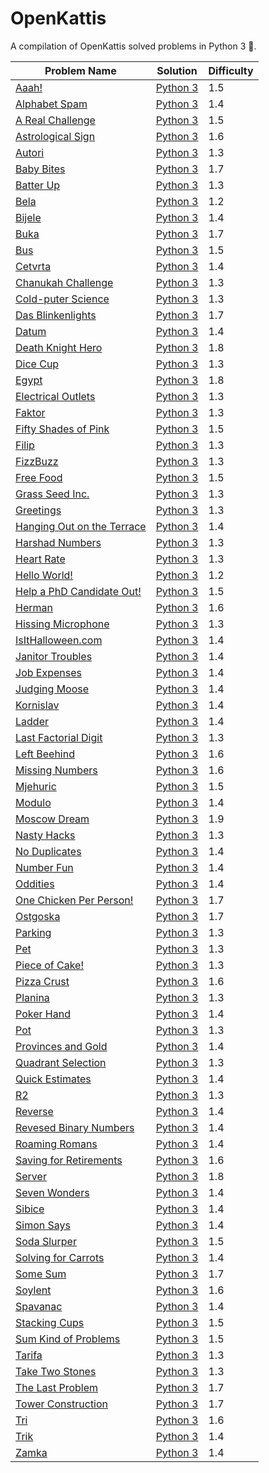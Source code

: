 # OpenKattis

A compilation of OpenKattis solved problems in Python 3 :snake:. 

| Problem Name | Solution | Difficulty |
| ------------- |--------------- |------------- |
| [Aaah!](https://open.kattis.com/problems/aaah) | [Python 3](https://github.com/CamilleSalvinien/OpenKattis/blob/main/aaah.py) | 1.5 |
| [Alphabet Spam](https://open.kattis.com/problems/alphabetspam) | [Python 3](https://github.com/CamilleSalvinien/OpenKattis/blob/main/alphabetspam.py) | 1.4 |
| [A Real Challenge](https://open.kattis.com/problems/areal) | [Python 3](https://github.com/CamilleSalvinien/OpenKattis/blob/main/areal.py) | 1.5 |
| [Astrological Sign](https://open.kattis.com/problems/astrologicalsign) | [Python 3](https://github.com/CamilleSalvinien/OpenKattis/blob/main/astrologicalsign.py) | 1.6 |
| [Autori](https://open.kattis.com/problems/autori) | [Python 3](https://github.com/CamilleSalvinien/OpenKattis/blob/main/autori.py) | 1.3 |
| [Baby Bites](https://open.kattis.com/problems/babybites) | [Python 3](https://github.com/CamilleSalvinien/OpenKattis/blob/main/babybites.py) | 1.7 |
| [Batter Up](https://open.kattis.com/problems/batterup) | [Python 3](https://github.com/CamilleSalvinien/OpenKattis/blob/main/batterup.py) | 1.3 |
| [Bela](https://open.kattis.com/problems/bela) | [Python 3](https://github.com/CamilleSalvinien/OpenKattis/blob/main/bela.py) | 1.2 |
| [Bijele](https://open.kattis.com/problems/bijele) | [Python 3](https://github.com/CamilleSalvinien/OpenKattis/blob/main/bijele.py) | 1.4 |
| [Buka](https://open.kattis.com/problems/buka) | [Python 3](https://github.com/CamilleSalvinien/OpenKattis/blob/main/buka.py) | 1.7 |
| [Bus](https://open.kattis.com/problems/bus) | [Python 3](https://github.com/CamilleSalvinien/OpenKattis/blob/main/bus.py) | 1.5 |
| [Cetvrta](https://open.kattis.com/problems/cetvrta) | [Python 3](https://github.com/CamilleSalvinien/OpenKattis/blob/main/cetvrta.py) | 1.4 |
| [Chanukah Challenge](https://open.kattis.com/problems/chanukah) | [Python 3](https://github.com/CamilleSalvinien/OpenKattis/blob/main/chanukah.py) | 1.3 |
| [Cold-puter Science](https://open.kattis.com/problems/cold) | [Python 3](https://github.com/CamilleSalvinien/OpenKattis/blob/main/coldputerscience.py) | 1.3 |
| [Das Blinkenlights](https://open.kattis.com/problems/dasblinkenlights) | [Python 3](https://github.com/CamilleSalvinien/OpenKattis/blob/main/dasblinkenlights.py) | 1.7 |
| [Datum](https://open.kattis.com/problems/datum) | [Python 3](https://github.com/CamilleSalvinien/OpenKattis/blob/main/datum.py) | 1.4 |
| [Death Knight Hero](https://open.kattis.com/problems/deathknight) | [Python 3](https://github.com/CamilleSalvinien/OpenKattis/blob/main/deathknight.py) | 1.8 |
| [Dice Cup](https://open.kattis.com/problems/dicecup) | [Python 3](https://github.com/CamilleSalvinien/OpenKattis/blob/main/dicecup.py) | 1.3 |
| [Egypt](https://open.kattis.com/problems/egypt) | [Python 3](https://github.com/CamilleSalvinien/OpenKattis/blob/main/egypt.py) | 1.8 |
| [Electrical Outlets](https://open.kattis.com/problems/electricaloutlets) | [Python 3](https://github.com/CamilleSalvinien/OpenKattis/blob/main/electricaloutlets.py) | 1.3 |
| [Faktor](https://open.kattis.com/problems/faktor) | [Python 3](https://github.com/CamilleSalvinien/OpenKattis/blob/main/faktor.py) | 1.3 |
| [Fifty Shades of Pink](https://open.kattis.com/problems/fiftyshades) | [Python 3](https://github.com/CamilleSalvinien/OpenKattis/blob/main/fiftyshades.py) | 1.5 |
| [Filip](https://open.kattis.com/problems/filip) | [Python 3](https://github.com/CamilleSalvinien/OpenKattis/blob/main/filip.py) | 1.3 |
| [FizzBuzz](https://open.kattis.com/problems/fizzbuzz) | [Python 3](https://github.com/CamilleSalvinien/OpenKattis/blob/main/fizzbuzz.py) | 1.3 |
| [Free Food](https://open.kattis.com/problems/freefood) | [Python 3](https://github.com/CamilleSalvinien/OpenKattis/blob/main/freefood.py) | 1.5 |
| [Grass Seed Inc.](https://open.kattis.com/problems/grassseed) | [Python 3](https://github.com/CamilleSalvinien/OpenKattis/blob/main/grassseed.py) | 1.3 |
| [Greetings](https://open.kattis.com/problems/greetings2) | [Python 3](https://github.com/CamilleSalvinien/OpenKattis/blob/main/greetings.py) | 1.3 |
| [Hanging Out on the Terrace](https://open.kattis.com/problems/hangingout) | [Python 3](https://github.com/CamilleSalvinien/OpenKattis/blob/main/hangingout.py) | 1.4 |
| [Harshad Numbers](https://open.kattis.com/problems/harshadnumbers) | [Python 3](https://github.com/CamilleSalvinien/OpenKattis/blob/main/harshardnumbers.py) | 1.3 |
| [Heart Rate](https://open.kattis.com/problems/heartrate) | [Python 3](https://github.com/CamilleSalvinien/OpenKattis/blob/main/heartrate.py) | 1.3 |
| [Hello World!](https://open.kattis.com/problems/hello) | [Python 3](https://github.com/CamilleSalvinien/OpenKattis/blob/main/helloworld.py) | 1.2 |
| [Help a PhD Candidate Out!](https://open.kattis.com/problems/helpaphd) | [Python 3](https://github.com/CamilleSalvinien/OpenKattis/blob/main/helpaphd.py) | 1.5 |
| [Herman](https://open.kattis.com/problems/herman) | [Python 3](https://github.com/CamilleSalvinien/OpenKattis/blob/main/herman.py) | 1.6 |
| [Hissing Microphone](https://open.kattis.com/problems/hissingmicrophone) | [Python 3](https://github.com/CamilleSalvinien/OpenKattis/blob/main/hissingmicrophone.py) | 1.3 |
| [IsItHalloween.com](https://open.kattis.com/problems/isithalloween) | [Python 3](https://github.com/CamilleSalvinien/OpenKattis/blob/main/isithalloween.py) | 1.4 |
| [Janitor Troubles](https://open.kattis.com/problems/janitortroubles) | [Python 3](https://github.com/CamilleSalvinien/OpenKattis/blob/main/janitortroubles.py) | 1.4 |
| [Job Expenses](https://open.kattis.com/problems/jobexpenses) | [Python 3](https://github.com/CamilleSalvinien/OpenKattis/blob/main/jobexpenses.py) | 1.4 |
| [Judging Moose](https://open.kattis.com/problems/judgingmoose) | [Python 3](https://github.com/CamilleSalvinien/OpenKattis/blob/main/judgingmoose.py) | 1.4 |
| [Kornislav](https://open.kattis.com/problems/kornislav) | [Python 3](https://github.com/CamilleSalvinien/OpenKattis/blob/main/kornislav.py) | 1.4 |
| [Ladder](https://open.kattis.com/problems/ladder) | [Python 3](https://github.com/CamilleSalvinien/OpenKattis/blob/main/ladder.py) | 1.4 |
| [Last Factorial Digit](https://open.kattis.com/problems/lastfactorialdigit) | [Python 3](https://github.com/CamilleSalvinien/OpenKattis/blob/main/lastfactorialdigit.py) |1.3|
| [Left Beehind](https://open.kattis.com/problems/leftbeehind) | [Python 3](https://github.com/CamilleSalvinien/OpenKattis/blob/main/leftbeehind.py) | 1.6 |
| [Missing Numbers](https://open.kattis.com/problems/missingnumbers) | [Python 3](https://github.com/CamilleSalvinien/OpenKattis/blob/main/missingnumbers.py) | 1.6 |
| [Mjehuric](https://open.kattis.com/problems/mjehuric) | [Python 3](https://github.com/CamilleSalvinien/OpenKattis/blob/main/mjehuric.py) | 1.5 |
| [Modulo](https://open.kattis.com/problems/modulo) | [Python 3](https://github.com/CamilleSalvinien/OpenKattis/blob/main/modulo.py) | 1.4 |
| [Moscow Dream](https://open.kattis.com/problems/moscowdream) | [Python 3](https://github.com/CamilleSalvinien/OpenKattis/blob/main/moscowdream.py) | 1.9 |
| [Nasty Hacks](https://open.kattis.com/problems/nastyhacks) |[Python 3](https://github.com/CamilleSalvinien/OpenKattis/blob/main/nastyhacks.py) | 1.3 |
| [No Duplicates](https://open.kattis.com/problems/nodup) | [Python 3](https://github.com/CamilleSalvinien/OpenKattis/blob/main/nodup.py) | 1.4 |
| [Number Fun](https://open.kattis.com/problems/numberfun) | [Python 3](https://github.com/CamilleSalvinien/OpenKattis/blob/main/numberfun.py) | 1.4 |
| [Oddities](https://open.kattis.com/problems/oddities) | [Python 3](https://github.com/CamilleSalvinien/OpenKattis/blob/main/oddities.py) | 1.4 |
| [One Chicken Per Person!](https://open.kattis.com/problems/onechicken) | [Python 3](https://github.com/CamilleSalvinien/OpenKattis/blob/main/onechicken.py) | 1.7 |
| [Ostgoska](https://open.kattis.com/problems/ostgotska) | [Python 3](https://github.com/CamilleSalvinien/OpenKattis/blob/main/ostgotska.py) | 1.7 |
| [Parking](https://open.kattis.com/problems/parking2) | [Python 3](https://github.com/CamilleSalvinien/OpenKattis/blob/main/parking2.py) | 1.3 |
| [Pet](https://open.kattis.com/problems/pet) | [Python 3](https://github.com/CamilleSalvinien/OpenKattis/blob/main/pet.py) | 1.3 |
| [Piece of Cake!](https://open.kattis.com/problems/pieceofcake2) | [Python 3](https://github.com/CamilleSalvinien/OpenKattis/blob/main/pieceofcake2.py) | 1.3 |
| [Pizza Crust](https://open.kattis.com/problems/pizza2) | [Python 3](https://github.com/CamilleSalvinien/OpenKattis/blob/main/pizza2.py) | 1.6 |
| [Planina](https://open.kattis.com/problems/planina) | [Python 3](https://github.com/CamilleSalvinien/OpenKattis/blob/main/planina.py) | 1.3 |
| [Poker Hand](https://open.kattis.com/problems/pokerhand) | [Python 3](https://github.com/CamilleSalvinien/OpenKattis/blob/main/pokerhand.py) | 1.4 |
| [Pot](https://open.kattis.com/problems/pot) | [Python 3](https://github.com/CamilleSalvinien/OpenKattis/blob/main/pot.py) | 1.3
| [Provinces and Gold](https://open.kattis.com/problems/provincesandgold) | [Python 3](https://github.com/CamilleSalvinien/OpenKattis/blob/main/provinceandgold.py) | 1.4 |
| [Quadrant Selection](https://open.kattis.com/problems/quadrant) | [Python 3](https://github.com/CamilleSalvinien/OpenKattis/blob/main/quadrant.py) | 1.3 |
| [Quick Estimates](https://open.kattis.com/problems/quickestimate) | [Python 3](https://github.com/CamilleSalvinien/OpenKattis/blob/main/quickestimate.py) | 1.4 |
| [R2](https://open.kattis.com/problems/r2) | [Python 3](https://github.com/CamilleSalvinien/OpenKattis/blob/main/r2.py) | 1.3 |
| [Reverse](https://open.kattis.com/problems/ofugsnuid) | [Python 3](https://github.com/CamilleSalvinien/OpenKattis/blob/main/reverse.py) | 1.4 |
| [Revesed Binary Numbers](https://open.kattis.com/problems/reversebinary) | [Python 3](https://github.com/CamilleSalvinien/OpenKattis/blob/main/reversebinary.py) | 1.4 |
| [Roaming Romans](https://open.kattis.com/problems/romans) | [Python 3](https://github.com/CamilleSalvinien/OpenKattis/blob/main/romans.py) | 1.4 |
| [Saving for Retirements](https://open.kattis.com/problems/savingforretirement) | [Python 3](https://github.com/CamilleSalvinien/OpenKattis/blob/main/savingforretirement.py) | 1.6 |
| [Server](https://open.kattis.com/problems/server) | [Python 3](https://github.com/CamilleSalvinien/OpenKattis/blob/main/server.py) | 1.8 |
| [Seven Wonders](https://open.kattis.com/problems/sevenwonders) | [Python 3](https://github.com/CamilleSalvinien/OpenKattis/blob/main/sevenwonders.py) | 1.4 |
| [Sibice](https://open.kattis.com/problems/sibice) | [Python 3](https://github.com/CamilleSalvinien/OpenKattis/blob/main/sibice.py) | 1.4 |
| [Simon Says](https://open.kattis.com/problems/simonsays) | [Python 3](https://github.com/CamilleSalvinien/OpenKattis/blob/main/simonsays.py) | 1.4 |
| [Soda Slurper](https://open.kattis.com/problems/sodaslurper) | [Python 3](https://github.com/CamilleSalvinien/OpenKattis/blob/main/sodaslurper.py) | 1.5 |
| [Solving for Carrots](https://open.kattis.com/problems/carrots) | [Python 3](https://github.com/CamilleSalvinien/OpenKattis/blob/main/carrots.py) | 1.4 |
| [Some Sum](https://open.kattis.com/problems/somesum) | [Python 3](https://github.com/CamilleSalvinien/OpenKattis/blob/main/somesum.py) | 1.7 |
| [Soylent](https://open.kattis.com/problems/soylent) | [Python 3](https://github.com/CamilleSalvinien/OpenKattis/blob/main/soylent.py) | 1.6 |
| [Spavanac](https://open.kattis.com/problems/spavanac) | [Python 3](https://github.com/CamilleSalvinien/OpenKattis/blob/main/spavanac.py) | 1.4 |
| [Stacking Cups](https://open.kattis.com/problems/cups) | [Python 3](https://github.com/CamilleSalvinien/OpenKattis/blob/main/cups.py) | 1.5 |
| [Sum Kind of Problems](https://open.kattis.com/problems/sumkindofproblem) | [Python 3](https://github.com/CamilleSalvinien/OpenKattis/blob/main/sumkindofproblems.py) | 1.5 |
| [Tarifa](https://open.kattis.com/problems/tarifa) | [Python 3](https://github.com/CamilleSalvinien/OpenKattis/blob/main/tarifa.py) | 1.3 |
| [Take Two Stones](https://open.kattis.com/problems/twostones) | [Python 3](https://github.com/CamilleSalvinien/OpenKattis/blob/main/twostones.py) | 1.3 |
| [The Last Problem](https://open.kattis.com/problems/thelastproblem) | [Python 3](https://github.com/CamilleSalvinien/OpenKattis/blob/main/thelastproblem.py) | 1.7 |
| [Tower Construction](https://open.kattis.com/problems/tornbygge) | [Python 3](https://github.com/CamilleSalvinien/OpenKattis/blob/main/tornbygge.py) | 1.7 |
| [Tri](https://open.kattis.com/problems/tri) | [Python 3](https://github.com/CamilleSalvinien/OpenKattis/blob/main/tri.py) | 1.6 |
| [Trik](https://open.kattis.com/problems/trik) | [Python 3](https://github.com/CamilleSalvinien/OpenKattis/blob/main/trik.py) | 1.4 |
| [Zamka](https://open.kattis.com/problems/zamka) | [Python 3](https://github.com/CamilleSalvinien/OpenKattis/blob/main/zamka.py) | 1.4 |
